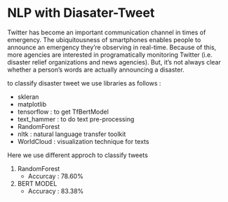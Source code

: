 # NLP with Diasater-Tweet
Twitter has become an important communication channel in times of emergency.
The ubiquitousness of smartphones enables people to announce an emergency they’re observing in real-time. 
Because of this, more agencies are interested in programatically monitoring Twitter (i.e. disaster relief organizations and news agencies).
But, it’s not always clear whether a person’s words are actually announcing a disaster.

to classify disaster tweet we use libraries as follows :
 - skleran
 - matplotlib
 - tensorflow : to get TfBertModel 
 - text_hammer : to do text pre-processing 
 - RandomForest 
 - nltk : natural language transfer toolkit 
 - WorldCloud : visualization technique for texts 


Here we use different approch to classify tweets 
1. RandomForest
   - Accurcay : 78.60%
2. BERT MODEL 
   - Accuracy : 83.38%
